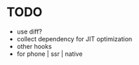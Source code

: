 # TODO
- use diff?
- collect dependency for JIT optimization
- other hooks
- for phone | ssr | native
